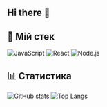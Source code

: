 ## Hi there 👋

## 🔧 Мій стек
![JavaScript](https://img.shields.io/badge/-JavaScript-yellow?logo=javascript&logoColor=000)
![React](https://img.shields.io/badge/-React-blue?logo=react&logoColor=61dafb)
![Node.js](https://img.shields.io/badge/-Node.js-green?logo=node.js&logoColor=fff)

## 📊 Статистика
![GitHub stats](https://github-readme-stats.vercel.app/api?username=Darth2315&show_icons=true&theme=tokyonight)
![Top Langs](https://github-readme-stats.vercel.app/api/top-langs/?username=Darth2315&layout=compact&theme=tokyonight)

<!--
**Darth2315/Darth2315** is a ✨ _special_ ✨ repository because its `README.md` (this file) appears on your GitHub profile.

Here are some ideas to get you started:

- 🔭 I’m currently working on ...
- 🌱 I’m currently learning ...
- 👯 I’m looking to collaborate on ...
- 🤔 I’m looking for help with ...
- 💬 Ask me about ...
- 📫 How to reach me: ...
- 😄 Pronouns: ...
- ⚡ Fun fact: ...
-->
